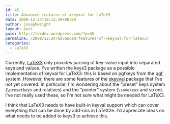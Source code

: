 ```yaml
---
id: 45
title: Advanced features of xkeyval for LaTeX3
date: 2008-12-24T18:13:39+00:00
author: josephwright
layout: post
guid: http://texdev.wordpress.com/?p=45
permalink: /2008/12/24/advanced-features-of-xkeyval-for-latex3/
categories:
  - LaTeX3
---
```

Currently, [LaTeX3](http://www.latex-project.org/latex3.html) only provides parsing of key–value input into separated keys and values. I've written the keys3 package as a possible implementation of keyval for LaTeX3: this is based on pgfkeys from the [pgf](http://ctan.org/pkg/pgf) system. However, there are some features of the [xkeyval](http://ctan.org/pkg/xkeyval) package that I've not yet covered. In particular, I'm wondering about the “preset” keys system (`\presetkeys` and relatives) and the “pointer” system (`\savekeys` and so on). I've not really used these, so I'm not sure what might be needed for LaTeX3.

I think that LaTeX3 needs to have built-in keyval support which can cover everything that can be done by add-ons in LaTeX2e. I'd appreciate ideas on what needs to be added to keys3 to achieve this.
